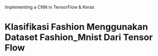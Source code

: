 Implementing a CNN in TensorFlow & Keras

# Klasifikasi Fashion Menggunakan Dataset Fashion_Mnist Dari Tensor Flow
